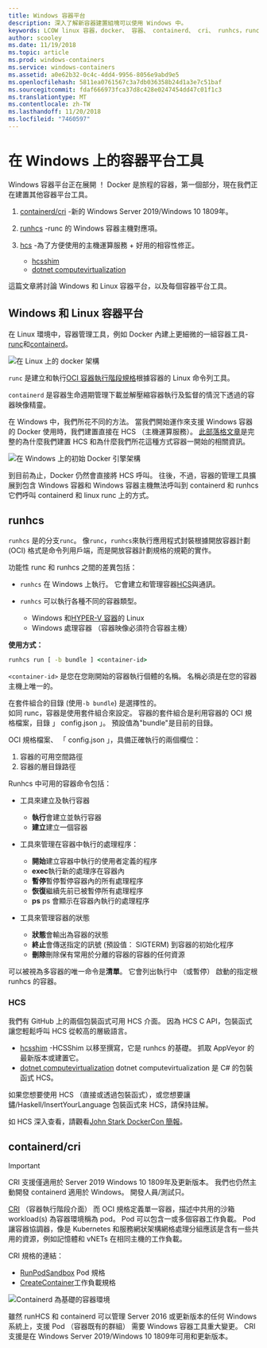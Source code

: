 ```yaml
---
title: Windows 容器平台
description: 深入了解新容器建置組塊可以使用 Windows 中。
keywords: LCOW linux 容器，docker、 容器、 containerd、 cri、 runhcs，runc
author: scooley
ms.date: 11/19/2018
ms.topic: article
ms.prod: windows-containers
ms.service: windows-containers
ms.assetid: a0e62b32-0c4c-4dd4-9956-8056e9abd9e5
ms.openlocfilehash: 5811ea0761567c3a7db036358b24d1a3e7c51baf
ms.sourcegitcommit: fdaf666973fca37d8c428e0247454dd47c01f1c3
ms.translationtype: MT
ms.contentlocale: zh-TW
ms.lasthandoff: 11/20/2018
ms.locfileid: "7460597"
---
```

# <a name="container-platform-tools-on-windows"></a>在 Windows 上的容器平台工具

Windows 容器平台正在展開 ！  Docker 是旅程的容器，第一個部分，現在我們正在建置其他容器平台工具。

1. [containerd/cri](https://github.com/containerd/cri) -新的 Windows Server 2019/Windows 10 1809年。
1. [runhcs](https://github.com/Microsoft/hcsshim/tree/master/cmd/runhcs) -runc 的 Windows 容器主機對應項。
1. [hcs](https://docs.microsoft.com/virtualization/api/) -為了方便使用的主機運算服務 + 好用的相容性修正。

    * [hcsshim](https://github.com/microsoft/hcsshim)
    * [dotnet computevirtualization](https://github.com/microsoft/dotnet-computevirtualization)

這篇文章將討論 Windows 和 Linux 容器平台，以及每個容器平台工具。

## <a name="windows-and-linux-container-platform"></a>Windows 和 Linux 容器平台

在 Linux 環境中，容器管理工具，例如 Docker 內建上更細微的一組容器工具- [runc](https://github.com/opencontainers/runc)和[containerd](https://containerd.io/)。

![在 Linux 上的 docker 架構](media/docker-on-linux.png)

`runc` 是建立和執行[OCI 容器執行階段規格](https://github.com/opencontainers/runtime-spec)根據容器的 Linux 命令列工具。

`containerd` 是容器生命週期管理下載並解壓縮容器執行及監督的情況下透過的容器映像精靈。

在 Windows 中，我們所花不同的方法。  當我們開始運作來支援 Windows 容器的 Docker 使用時，我們建置直接在 HCS （主機運算服務）。  [此部落格文章](https://blogs.technet.microsoft.com/virtualization/2017/01/27/introducing-the-host-compute-service-hcs/)是完整的為什麼我們建置 HCS 和為什麼我們所花這種方式容器一開始的相關資訊。

![在 Windows 上的初始 Docker 引擎架構](media/hcs.png)

到目前為止，Docker 仍然會直接將 HCS 呼叫。 往後，不過，容器的管理工具擴展到包含 Windows 容器和 Windows 容器主機無法呼叫到 containerd 和 runhcs 它們呼叫 containerd 和 linux runc 上的方式。

## <a name="runhcs"></a>runhcs

`runhcs` 是的分支`runc`。  像`runc`，`runhcs`來執行應用程式封裝根據開放容器計劃 (OCI) 格式是命令列用戶端，而是開放容器計劃規格的規範的實作。

功能性 runc 和 runhcs 之間的差異包括：

* `runhcs` 在 Windows 上執行。  它會建立和管理容器[HCS](containerd.md#hcs)與通訊。
* `runhcs` 可以執行各種不同的容器類型。

  * Windows 和[HYPER-V 容器](../manage-containers/hyperv-container.md)的 Linux
  * Windows 處理容器 （容器映像必須符合容器主機）

**使用方式：**

``` cmd
runhcs run [ -b bundle ] <container-id>
```

`<container-id>` 是您在您剛開始的容器執行個體的名稱。 名稱必須是在您的容器主機上唯一的。

在套件組合的目錄 (使用`-b bundle`) 是選擇性的。  
如同 runc，容器是使用套件組合來設定。 容器的套件組合是利用容器的 OCI 規格檔案，目錄 」 config.json 」。  預設值為"bundle"是目前的目錄。

OCI 規格檔案、 「 config.json 」，具備正確執行的兩個欄位：

1. 容器的可用空間路徑
1. 容器的層目錄路徑

Runhcs 中可用的容器命令包括：

* 工具來建立及執行容器
  * **執行**會建立並執行容器
  * **建立**建立一個容器

* 工具來管理在容器中執行的處理程序：
  * **開始**建立容器中執行的使用者定義的程序
  * **exec**執行新的處理序在容器內
  * **暫停**暫停暫停容器內的所有處理程序
  * **恢復**繼續先前已被暫停所有處理程序
  * **ps** ps 會顯示在容器內執行的處理程序

* 工具來管理容器的狀態
  * **狀態**會輸出為容器的狀態
  * **終止**會傳送指定的訊號 (預設值： SIGTERM) 到容器的初始化程序
  * **刪除**刪除保有常用於分離的容器的容器的任何資源

可以被視為多容器的唯一命令是**清單**。  它會列出執行中 （或暫停） 啟動的指定根 runhcs 的容器。

### <a name="hcs"></a>HCS

我們有 GitHub 上的兩個包裝函式可用 HCS 介面。 因為 HCS C API，包裝函式讓您輕鬆呼叫 HCS 從較高的層級語言。  

* [hcsshim](https://github.com/microsoft/hcsshim) -HCSShim 以移至撰寫，它是 runhcs 的基礎。
抓取 AppVeyor 的最新版本或建置它。
* [dotnet computevirtualization](https://github.com/microsoft/dotnet-computevirtualization) dotnet computevirtualization 是 C# 的包裝函式 HCS。

如果您想要使用 HCS （直接或透過包裝函式），或您想要讓鏽/Haskell/InsertYourLanguage 包裝函式來 HCS，請保持註解。

如 HCS 深入查看，請觀看[John Stark DockerCon 簡報](https://www.youtube.com/watch?v=85nCF5S8Qok)。

## <a name="containerdcri"></a>containerd/cri

> [!IMPORTANT]
> CRI 支援僅適用於 Server 2019 Windows 10 1809年及更新版本。  我們也仍然主動開發 containerd 適用於 Windows。
> 開發人員/測試只。

[CRI](https://github.com/kubernetes/kubernetes/blob/master/pkg/kubelet/apis/cri/runtime/v1alpha2/api.proto) （容器執行階段介面） 而 OCI 規格定義單一容器，描述中共用的沙箱 workload(s) 為容器環境稱為 pod。  Pod 可以包含一或多個容器工作負載。  Pod 讓容器協調器，像是 Kubernetes 和服務網狀架構網格處理分組應該是含有一些共用的資源，例如記憶體和 vNETs 在相同主機的工作負載。

CRI 規格的連結：

* [RunPodSandbox](https://github.com/kubernetes/kubernetes/blob/master/pkg/kubelet/apis/cri/runtime/v1alpha2/api.proto#L24) Pod 規格
* [CreateContainer](https://github.com/kubernetes/kubernetes/blob/master/pkg/kubelet/apis/cri/runtime/v1alpha2/api.proto#L47)工作負載規格

![Containerd 為基礎的容器環境](media/containerd-platform.png)

雖然 runHCS 和 containerd 可以管理 Server 2016 或更新版本的任何 Windows 系統上，支援 Pod （容器既有的群組） 需要 Windows 容器工具重大變更。  CRI 支援是在 Windows Server 2019/Windows 10 1809年可用和更新版本。